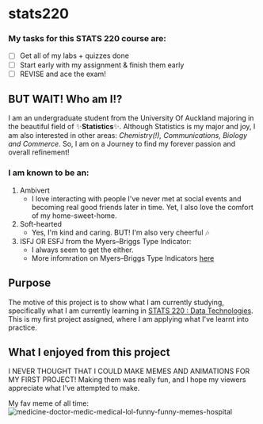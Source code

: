 # stats220


### My tasks for this STATS 220 course are: 
- [ ] Get all of my labs + quizzes done
- [ ] Start early with my assignment &  finish them early
- [ ] REVISE and ace the exam!

## BUT WAIT! Who am I!? 
I am an undergraduate student from the University Of Auckland majoring in the beautiful field of ✨**Statistics**✨. Although Statistics is my major and joy, I am also interested in other areas: *Chemistry(!), Communications, Biology and Commerce*. So, I am on a Journey to find my forever passion and overall refinement!

### I am known to be an: 
1. Ambivert
    - I love interacting with people I've never met at social events and becoming real good friends later in time. Yet, I also love the comfort of my home-sweet-home. 
2. Soft-hearted 
    - Yes, I'm kind and caring. BUT! I'm also very cheerful 🎶
3. ISFJ OR ESFJ from the Myers–Briggs Type Indicator: 
    - I always seem to get the either. 
    - More infomration on Myers–Briggs Type Indicators [here](https://www.myersbriggs.org/my-mbti-personality-type/mbti-basics/#:~:text=The%20identification%20and%20description%20of%20the%2016%20distinctive%20personality%20types%20that%20result%20from%20the%20interactions%20among%20the%20preferences.%22)

## Purpose 
The motive of this project is to show what I am currently studying, specifically what I am currently learning in [STATS 220 : Data Technologies](https://courseoutline.auckland.ac.nz/dco/course/STATS/220/1213). This is my first project assigned, where I am applying what I've learnt into practice.

## What I enjoyed from this project
I NEVER THOUGHT THAT I COULD MAKE MEMES AND ANIMATIONS FOR MY FIRST PROJECT! Making them was really fun, and I hope my viewers appreciate what I've attempted to make. 

My fav meme of all time: 
![medicine-doctor-medic-medical-lol-funny-funny-memes-hospital](https://user-images.githubusercontent.com/126785015/224315417-b8a88c69-af31-449c-8da9-70c569a240a0.png)
